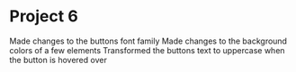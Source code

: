 # Project 6
 Made changes to the buttons font family
 Made changes to the background colors of a few elements 
 Transformed the buttons text to uppercase when the button is hovered over

